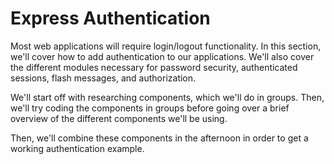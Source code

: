 # Express Authentication

Most web applications will require login/logout functionality. In this section, we'll cover how to add authentication to our applications. We'll also cover the different modules necessary for password security, authenticated sessions, flash messages, and authorization.

We'll start off with researching components, which we'll do in groups. Then, we'll try coding the components in groups before going over a brief overview of the different components we'll be using.

Then, we'll combine these components in the afternoon in order to get a working authentication example.

